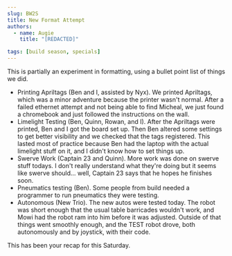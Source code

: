 ```yaml
---
slug: BW2S
title: New Format Attempt
authors:
  - name: Augie
    title: "[REDACTED]"

tags: [build season, specials]
---
```

This is partially an experiment in formatting, using a bullet point list of things we did.

* Printing Apriltags (Ben and I, assisted by Nyx). We printed Apriltags, which was a minor adventure because the printer wasn't normal. After a failed ethernet attempt and not being able to find Micheal, we just found a chromebook and just followed the instructions on the wall. 
* Limelight Testing (Ben, Quinn, Rowan, and I). After the Apriltags were printed, Ben and I got the board set up. Then Ben altered some settings to get better visibility and we checked that the tags registered. This lasted most of practice because Ben had the laptop with the actual limelight stuff on it, and I didn't know how to set things up.
* Swerve Work (Captain 23 and Quinn). More work was done on swerve stuff todays. I don't really understand what they're doing but it seems like swerve should... well, Captain 23 says that he hopes he finishes soon.
* Pneumatics testing (Ben). Some people from build needed a programmer to run pneumatics they were testing.
* Autonomous (New Trio). The new autos were tested today. The robot was short enough that the usual table barricades wouldn't work, and Mowi had the robot ram into him before it was adjusted. Outside of that things went smoothly enough, and the TEST robot drove, both autonomously and by joystick, with their code.

This has been your recap for this Saturday.